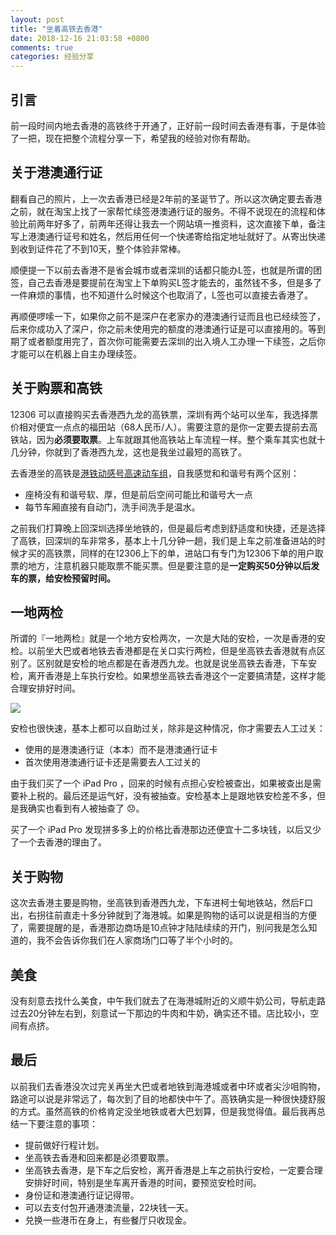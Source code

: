 ```yaml
---
layout: post
title: "坐着高铁去香港"
date: 2018-12-16 21:03:58 +0800
comments: true
categories: 经验分享
---
```


## 引言

前一段时间内地去香港的高铁终于开通了，正好前一段时间去香港有事，于是体验了一把，现在把整个流程分享一下，希望我的经验对你有帮助。

## 关于港澳通行证

翻看自己的照片，上一次去香港已经是2年前的圣诞节了。所以这次确定要去香港之前，就在淘宝上找了一家帮忙续签港澳通行证的服务。不得不说现在的流程和体验比前两年好多了，前两年还得让我去一个网站填一推资料，这次直接下单，备注写上港澳通行证号和姓名，然后用任何一个快递寄给指定地址就好了。从寄出快递到收到证件花了不到10天，整个体验非常棒。

<!--more-->

顺便提一下以前去香港不是省会城市或者深圳的话都只能办L签，也就是所谓的团签，自己去香港是要提前在淘宝上下单购买L签才能去的，虽然钱不多，但是多了一件麻烦的事情，也不知道什么时候这个也取消了，L签也可以直接去香港了。

再顺便啰嗦一下，如果你之前不是深户在老家办的港澳通行证而且也已经续签了，后来你成功入了深户，你之前未使用完的额度的港澳通行证是可以直接用的。等到期了或者额度用完了，首次你可能需要去深圳的出入境人工办理一下续签，之后你才能可以在机器上自主办理续签。

## 关于购票和高铁

12306 可以直接购买去香港西九龙的高铁票，深圳有两个站可以坐车，我选择票价相对便宜一点点的福田站（68人民币/人）。需要注意的是你一定要去提前去高铁站，因为**必须要取票**。上车就跟其他高铁站上车流程一样。整个乘车其实也就十几分钟，你就到了香港西九龙，这也是我坐过最短的高铁了。

去香港坐的高铁是[港铁动感号高速动车组](https://zh.wikipedia.org/wiki/%E6%B8%AF%E9%90%B5%E5%8B%95%E6%84%9F%E8%99%9F%E9%AB%98%E9%80%9F%E9%9B%BB%E5%8B%95%E5%88%97%E8%BB%8A)，自我感觉和和谐号有两个区别：

- 座椅没有和谐号软、厚，但是前后空间可能比和谐号大一点
- 每节车厢直接有自动门，洗手间洗手是温水。

之前我们打算晚上回深圳选择坐地铁的，但是最后考虑到舒适度和快捷，还是选择了高铁，回深圳的车非常多，基本上十几分钟一趟，我们是上车之前准备进站的时候才买的高铁票，同样的在12306上下的单，进站口有专门为12306下单的用户取票的地方，注意机器只能取票不能买票。但是要注意的是**一定购买50分钟以后发车的票，给安检预留时间。**

## 一地两检

所谓的『一地两检』就是一个地方安检两次，一次是大陆的安检，一次是香港的安检。以前坐大巴或者地铁去香港都是在关口实行两检，但是坐高铁去香港就有点区别了。区别就是安检的地点都是在香港西九龙。也就是说坐高铁去香港，下车安检，离开香港是上车执行安检。如果想坐高铁去香港这个一定要搞清楚，这样才能合理安排好时间。

![](https://ws1.sinaimg.cn/large/4cc5f9b3gy1fy9061faxxj20go0j2aoy.jpg)

安检也很快速，基本上都可以自助过关，除非是这种情况，你才需要去人工过关：

- 使用的是港澳通行证（本本）而不是港澳通行证卡
- 首次使用港澳通行证卡还是需要去人工过关的

由于我们买了一个 iPad Pro ，回来的时候有点担心安检被查出，如果被查出是需要补上税的。最后还是运气好，没有被抽查。安检基本上是跟地铁安检差不多，但是我确实也看到有人被抽查了 😞。

买了一个 iPad Pro 发现拼多多上的价格比香港那边还便宜十二多块钱，以后又少了一个去香港的理由了。

## 关于购物

这次去香港主要是购物，坐高铁到香港西九龙，下车进柯士甸地铁站，然后F口出，右拐往前直走十多分钟就到了海港城。如果是购物的话可以说是相当的方便了，需要提醒的是，香港那边商场是10点钟才陆陆续续的开门，别问我是怎么知道的，我不会告诉你我们在人家商场门口等了半个小时的。

## 美食

没有刻意去找什么美食，中午我们就去了在海港城附近的义顺牛奶公司，导航走路过去20分钟左右到，刻意试一下那边的牛肉和牛奶，确实还不错。店比较小，空间有点挤。

## 最后

以前我们去香港没次过完关再坐大巴或者地铁到海港城或者中环或者尖沙咀购物，路途可以说是非常远了，每次到了目的地都快中午了。高铁确实是一种很快捷舒服的方式。虽然高铁的价格肯定没坐地铁或者大巴划算，但是我觉得值。最后我再总结一下要注意的事项：

- 提前做好行程计划。
- 坐高铁去香港和回来都是必须要取票。
- 坐高铁去香港，是下车之后安检，离开香港是上车之前执行安检，一定要合理安排好时间，特别是坐车离开香港的时间，要预览安检时间。
- 身份证和港澳通行证记得带。
- 可以去支付包开通港澳流量，22块钱一天。
- 兑换一些港币在身上，有些餐厅只收现金。